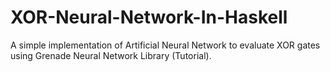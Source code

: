# XOR-Neural-Network-In-Haskell
A simple implementation of Artificial Neural Network to evaluate XOR gates using Grenade Neural Network Library (Tutorial).
